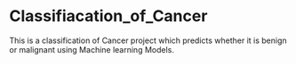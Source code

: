 # Classifiacation_of_Cancer
This is a classification of Cancer project which predicts whether it is benign or malignant using Machine learning Models. 
